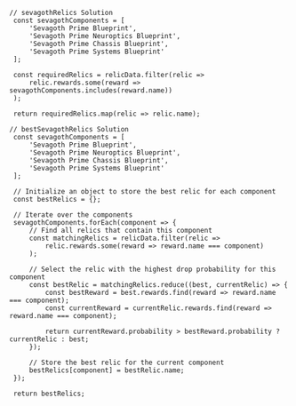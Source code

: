     // sevagothRelics Solution
     const sevagothComponents = [
         'Sevagoth Prime Blueprint',
         'Sevagoth Prime Neuroptics Blueprint',
         'Sevagoth Prime Chassis Blueprint',
         'Sevagoth Prime Systems Blueprint'
     ];

     const requiredRelics = relicData.filter(relic =>
         relic.rewards.some(reward => sevagothComponents.includes(reward.name))
     );

     return requiredRelics.map(relic => relic.name);
    
    // bestSevagothRelics Solution
     const sevagothComponents = [
         'Sevagoth Prime Blueprint',
         'Sevagoth Prime Neuroptics Blueprint',
         'Sevagoth Prime Chassis Blueprint',
         'Sevagoth Prime Systems Blueprint'
     ];

     // Initialize an object to store the best relic for each component
     const bestRelics = {};

     // Iterate over the components
     sevagothComponents.forEach(component => {
         // Find all relics that contain this component
         const matchingRelics = relicData.filter(relic =>
             relic.rewards.some(reward => reward.name === component)
         );

         // Select the relic with the highest drop probability for this component
         const bestRelic = matchingRelics.reduce((best, currentRelic) => {
             const bestReward = best.rewards.find(reward => reward.name === component);
             const currentReward = currentRelic.rewards.find(reward => reward.name === component);

             return currentReward.probability > bestReward.probability ? currentRelic : best;
         });

         // Store the best relic for the current component
         bestRelics[component] = bestRelic.name;
     });

     return bestRelics;
